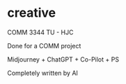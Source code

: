 # creative
COMM 3344 TU - HJC

Done for a COMM project

Midjourney + ChatGPT + Co-Pilot + PS

Completely written by AI
